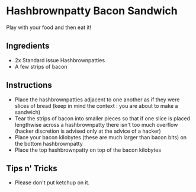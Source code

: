 # Hashbrownpatty Bacon Sandwich

Play with your food and then eat it!

## Ingredients

* 2x Standard issue Hashbrownpatties
* A few strips of bacon

## Instructions

* Place the hashbrownpatties adjacent to one another as if they were slices of bread (keep in mind the context : you are about to make a sandwich)
* Tear the strips of bacon into smaller pieces so that if one slice is placed lengthwise across a hashbrownpatty there isn't too much overflow (hacker discretion is advised only at the advice of a hacker)
* Place your bacon kilobytes (these are much larger than bacon bits) on the bottom hashbrownpatty
* Place the top hashbrownpatty on top of the bacon kilobytes

## Tips n' Tricks

* Please don't put ketchup on it.
